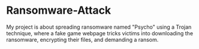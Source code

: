 # Ransomware-Attack
My project is about spreading ransomware named "Psycho" using a Trojan technique, where a fake game webpage tricks victims into downloading the ransomware, encrypting their files, and demanding a ransom.
